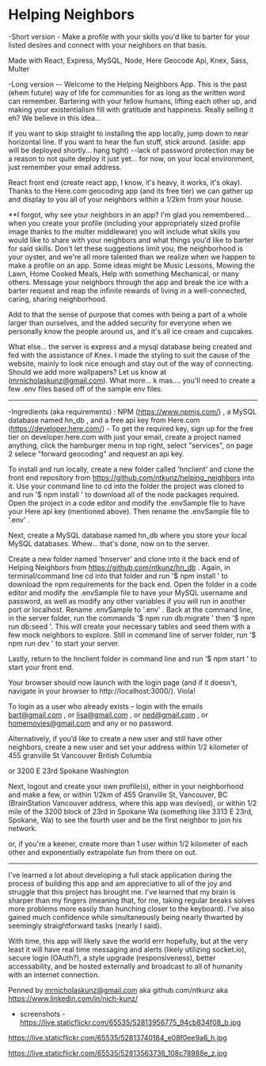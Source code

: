 
# Helping Neighbors

-Short version - Make a profile with your skills you'd like to barter for your listed desires and connect with your neighbors on that basis. 

Made with React, Express, MySQL, Node, Here Geocode Api, Knex, Sass, Multer

-Long version -- 
Welcome to the Helping Neighbors App. This is the past (ehem future) way of life for communities for as long as the written word can remember. Bartering with your fellow humans, lifting each other up, and making your existentialism fill with gratitude and happiness. Really selling it eh? We believe in this idea...

If you want to skip straight to installing the app locally, jump down to near horizontal line. If you want to hear the fun stuff, stick around. (aside: app will be deployed shortly... hang tight) --lack of password protection may be a reason to not quite deploy it just yet... for now, on your local environment, just remember your email address.

React front end (create react app, I know, it's heavy, it works, it's okay). Thanks to the Here.com geocoding app (and its free tier) we can gather up and display to you all of your neighbors within a 1/2km from your house. 

**I forgot, why see your neighbors in an app? I'm glad you remembered... when you create your profile (including your appropriately sized profile image thanks to the multer middleware) you will include what skills you would like to share with your neighbors and what things you'd like to barter for said skills. Don't let these suggestions limit you, the neighborhood is your oyster, and we're all more talented than we realize when we happen to make a profile on an app. Some ideas might be Music Lessons, Mowing the Lawn, Home Cooked Meals, Help with something Mechanical, or many others. Message your neighbors through the app and break the ice with a barter request and reap the infinite rewards of living in a well-connected, caring, sharing neighborhood. 

Add to that the sense of purpose that comes with being a part of a whole larger than ourselves, and the added security for everyone when we personally know the people around us, and it's all ice cream and cupcakes. 

What else... the server is express and a mysql database being created and fed with the assistance of Knex. I made the styling to suit the cause of the website, mainly to look nice enough and stay out of the way of connecting. Should we add more wallpapers? Let us know at (mrnicholaskunz@gmail.com). What more... k mas.... you'll need to create a few .env files based off of the sample env files.


------------------------------------------------------

-Ingredients (aka requirements) : NPM (https://www.npmjs.com/) , a MySQL database named hn_db , and a free api key from Here.com (https://developer.here.com/) - To get the required key, sign up for the free tier on developer.here.com with just your email, create a project named anything, click the hamburger menu in top right, select "services", on page 2 selece "forward geocoding" and request an api key. 


To install and run locally, create a new folder called 'hnclient' and clone the front end repository from https://github.com/ntkunz/helping_neighbors into it. Use your command line to cd into the folder the project was cloned to and run '$ npm install ' to download all of the node packages required. Open the project in a code editor and modify the .envSample file to have your Here api key (mentioned above). Then rename the .envSample file to '.env' .

Next, create a MySQL database named hn_db where you store your local MySQL databases. Whew... that's done, now on to the server.

Create a new folder named 'hnserver' and clone into it the back end of Helping Neighbors from https://github.com/ntkunz/hn_db . Again, in terminal/command line cd into that folder and run '$ npm install ' to download the npm requirements for the back end. Open the folder in a code editor and modify the .envSample file to have your MySQL username and password, as well as modify any other variables if you will run in another port or localhost. Rename .envSample to '.env' . Back at the command line, in the server folder, run the commands '$ npm run db:migrate ' then '$ npm run db:seed '. This will create your necessary tables and seed them with a few mock neighbors to explore. Still in command line of server folder, run '$ npm run dev ' to start your server.

Lastly, return to the hnclient folder in command line and run '$ npm start ' to start your front end. 

Your browser should now launch with the login page (and if it doesn't, navigate in your browser to http://localhost:3000/). Viola! 

To login as a user who already exists – login with the emails 
bart@gmail.com , or
lisa@gmail.com , or
ned@gmail.com , or
homemovies@gmail.com
and any or no password.

Alternatively, if you’d like to create a new user and still have other neighbors, create a new user and set your address within 1/2 kilometer of
455 granville St
Vancouver
British Columbia

or 
3200 E 23rd
Spokane
Washington

Next, logout and create your own profile(s), either in your neighborhood and make a few, or within 1/2km of 455 Granville St, Vancouver, BC (BrainStation Vancouver address, where this app was devised), or within 1/2 mile of the 3200 block of 23rd in Spokane Wa (something like 3313 E 23rd, Spokane, Wa) to see the fourth user and be the first neighbor to join his network. 


or, if you're a keener, create more than 1 user within 1/2 kilometer of each other and exponentially extrapolate fun from there on out.

---------------------------------------------------

I've learned a lot about developing a full stack application during the process of building this app and am appreciative to all of the joy and struggle that this project has brought me. I've learned that my brain is sharper than my fingers (meaning that, for me, taking regular breaks solves more problems more easily than hunching closer to the keyboard). I've also gained much confidence while simultaneously being nearly thwarted by seemingly straightforward tasks (nearly I said). 

With time, this app will likely save the world errr hopefully, but at the very least it will have real time messaging and alerts (likely utilizing socket.io), secure login (OAuth?), a style upgrade (responsiveness), better accessability, and be hosted externally and broadcast to all of humanity with an internet connection. 

Penned by mrnicholaskunz@gmail.com aka github.com/ntkunz aka https://www.linkedin.com/in/nich-kunz/

 - screenshots - 
https://live.staticflickr.com/65535/52813956775_94cb834f08_b.jpg

https://live.staticflickr.com/65535/52813740184_e08f0ee9a6_h.jpg

https://live.staticflickr.com/65535/52813563736_108c78988e_z.jpg




